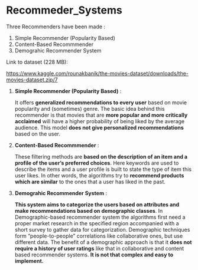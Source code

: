 # Recommeder_Systems

Three Recommenders have been made :
1. Simple Recommender (Popularity Based)
2. Content-Based Recommmender
3. Demograhic Recommender System

Link to dataset (228 MB):

https://www.kaggle.com/rounakbanik/the-movies-dataset/downloads/the-movies-dataset.zip/7


<ol>
  <li><b>Simple Recommender (Popularity Based)</b> :
    <p>It offers <b>generalized recommendations to every user</b> based on movie popularity and (sometimes) genre. The basic idea behind this recommender is that movies that are <b>more popular and more critically acclaimed</b> will have a higher probability of being liked by the average audience. This model <b>does not give personalized recommendations</b> based on the user.</p>
  </li>
  <li><b>Content-Based Recommmender</b> :
    <p>These filtering methods are <b>based on the description of an item and a profile of the user’s preferred choices</b>. Here keywords are used to describe the items and a user profile is built to state the type of item this user likes. In other words, the algorithms try to <b>recommend products which are similar</b> to the ones that a user has liked in the past.</p>
  </li>
  <li><b>Demograhic Recommender System</b> :
    <p><b>This system aims to categorize the users based on attributes and make recommendations based on demographic classes</b>. In Demographic-based recommender system the algorithms first need a proper market research in the specified region accompanied with a short survey to gather data for categorization. Demographic techniques form “people-to-people” correlations like collaborative ones, but use different data. The benefit of a demographic approach is that it <b>does not require a history of user ratings</b> like that in collaborative and content based recommender systems. <b>It is not that complex and easy to implement.</b></p>
  </li>


</ol>

  
